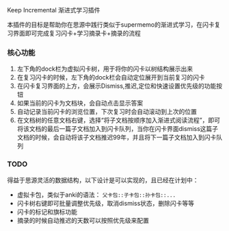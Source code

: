 Keep Incremental 渐进式学习插件

本插件的目标是帮助你在思源中践行类似于supermemo的渐进式学习，在闪卡复习界面即可完成复习闪卡+学习摘录卡+摘录的流程

### 核心功能

1. 左下角的dock栏为虚拟闪卡树，用于将你的闪卡以树结构展示出来
2. 在复习闪卡的时候，左下角的dock栏会自动定位展开到当前复习的闪卡
3. 在闪卡复习界面的上方，会展示Dismiss,推迟,定位和快速设置优先级的功能按钮
4. 如果当前的闪卡为文档块，会自动点击显示答案
5. 自动记录当前闪卡的浏览位置，下次复习时会自动滚动到上次的位置
6. 在文档树的任意文档右键，选择“将子文档按顺序加入渐进式阅读流程”，即可将该文档的最后一篇子文档加入到闪卡队列，当你在闪卡界面dismiss这篇子文档的时候，会自动将该子文档推迟99年，并且将下一篇子文档加入到闪卡队列


### TODO

得益于思源灵活的数据结构，以下设计是可以实现的，且已经在计划中：

- 虚拟卡包，类似于anki的语法： `父卡包::子卡包::孙卡包::...`
- 闪卡树右键即可批量调整优先级，取消dismiss状态，删除闪卡等等
- 闪卡的标记和旗标功能
- 摘录的时候自动推迟的天数可以按照优先级来配置
